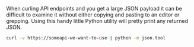When curling API endpoints and you get a large JSON payload it can be difficult to examine it without either copying and pasting to an editor or grepping.  Using this handy little Python utility will pretty print any returned JSON.

```bash
curl -v https://someapi-we-want-to-use | python -m json.tool
```